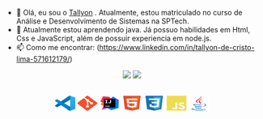 - 👋 Olá, eu sou o <a href="https://github.com/Tallyon-Lima">Tallyon</a> . Atualmente, estou matriculado no curso de Análise e Desenvolvimento de Sistemas na SPTech.
- 🌱 Atualmente estou aprendendo java. Já possuo habilidades em Html, Css e JavaScript, além de possuir experiencia em node.js.
- 📫 Como me encontrar: (https://www.linkedin.com/in/tallyon-de-cristo-lima-571612179/)


<div align="center">
  <a href="https://github.com/Tallyon-Lima"><img height="160em" src="https://github-readme-stats.vercel.app/api?username=Tallyon-Lima&show_icons=true&theme=default&include_all_commits=false&count_private=false"/></a>
  <a href="https://github.com/Tallyon-Lima"><img height="160em" src="https://github-readme-stats.vercel.app/api/top-langs/?username=tallyon-lima&layout=compact&langs_count=6&theme=default"/></a>
</div>
<br/>
<p align="center">
  
  <img src="https://raw.githubusercontent.com/devicons/devicon/master/icons/vscode/vscode-original.svg" alt="vs code" width="40" height="30"/>
  <img src="https://raw.githubusercontent.com/devicons/devicon/master/icons/git/git-original.svg" alt="git" width="40" height="30"/>
  <img src="https://raw.githubusercontent.com/devicons/devicon/master/icons/intellij/intellij-original.svg" alt="vs code" width="40" height="30"/>
  
  
  <img src="https://raw.githubusercontent.com/devicons/devicon/master/icons/html5/html5-original.svg" alt="html5" width="40" height="30"/>
  <img src="https://raw.githubusercontent.com/devicons/devicon/master/icons/css3/css3-original.svg" alt="css3" width="40" height="30"/>
  <img src="https://raw.githubusercontent.com/devicons/devicon/master/icons/javascript/javascript-plain.svg" alt="javascript" width="40" height="30"/>
  <img src="https://raw.githubusercontent.com/devicons/devicon/master/icons/java/java-original.svg" alt="java" width="40" height="30"/>
  
</p>
